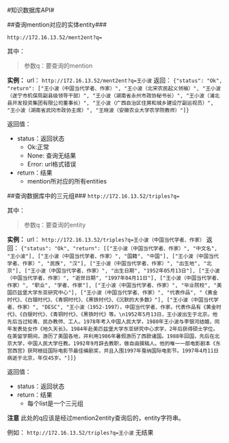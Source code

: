 #知识数据库API#

##查询mention对应的实体entity###

`http://172.16.13.52/ment2ent?q=`

其中：
>参数q：要查询的mention

**实例：**
url：
`http://172.16.13.52/ment2ent?q=王小波`
返回：
```{"status": "Ok", "return": ["王小波（中国当代学者、作家）", "王小波（北宋农民起义领袖）", "王小波（遂宁市机保局副县级领导干部）", "王小波（湖南省永州市政协秘书长）", "王小波（浦北县开发投资集团有限公司董事长）", "王小波（广西自治区住房和城乡建设厅副巡视员）", "王小波（湖南省武冈市政协主席）", "王晓波（安徽农业大学农学院教师）"]}```

返回值：
- status：返回状态
	- Ok:正常
	- None: 查询无结果
    - Error: url格式错误
- return：结果
	- mention所对应的所有entities


##查询数据库中的三元组###
`http://172.16.13.52/triples?q=`

其中：
>参数q：要查询的entity

**实例：**
url：
`http://172.16.13.52/triples?q=王小波（中国当代学者、作家）`
返回：
```{"status": "Ok", "return": [["王小波（中国当代学者、作家）", "中文名", "王小波"], ["王小波（中国当代学者、作家）", "国籍", "中国"], ["王小波（中国当代学者、作家）", "民族", "汉"], ["王小波（中国当代学者、作家）", "出生地", "北京"], ["王小波（中国当代学者、作家）", "出生日期", "1952年05月13日"], ["王小波（中国当代学者、作家）", "逝世日期", "1997年04月11日"], ["王小波（中国当代学者、作家）", "职业", "学者、作家"], ["王小波（中国当代学者、作家）", "毕业院校", "美国匹兹堡大学东亚研究中心"], ["王小波（中国当代学者、作家）", "代表作品", "《黄金时代》、《白银时代》、《青铜时代》、《黑铁时代》、《沉默的大多数》"], ["王小波（中国当代学者、作家）", "DESC", "王小波（1952-1997），中国当代学者、作家。代表作品有《黄金时代》、《白银时代》、《青铜时代》、《黑铁时代》等。\n1952年5月13日，王小波出生于北京。他先后当过知青、民办教师、工人。1978年考入中国人民大学，1980年王小波与李银河结婚，同年发表处女作《地久天长》。1984年赴美匹兹堡大学东亚研究中心求学，2年后获得硕士学位。在美留学期间，游历了美国各地，并利用1986年暑假游历了西欧诸国。1988年回国，先后在北京大学，中国人民大学任教。1992年9月辞去教职，做自由撰稿人。他的唯一一部电影剧本《东宫西宫》获阿根廷国际电影节最佳编剧奖，并且入围1997年戛纳国际电影节。1997年4月11日病逝于北京，年仅45岁。"]]}```

返回值：
- status：返回状态
- return：结果
   - 每个list是一个三元组

**注意**
此处的q应该是经过mention2entity查询后的，entity字符串。

例如：
`http://172.16.13.52/triples?q=王小波`
无结果